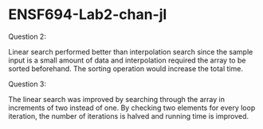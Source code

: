# ENSF694-Lab2-chan-jl
Question 2:

Linear search performed better than interpolation search since the sample input is a small amount of data and interpolation required the array to be sorted beforehand. The sorting operation would increase the total time.

Question 3:

The linear search was improved by searching through the array in increments of two instead of one. By checking two elements for every loop iteration, the number of iterations is halved and running time is improved. 
